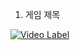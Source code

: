 1. 게임 제목

[![Video Label](http:://img.youtube.com/vi/'SNApO1q9sa8'/0.jpg)](https://youtu.be/'SNApO1q9sa8')
